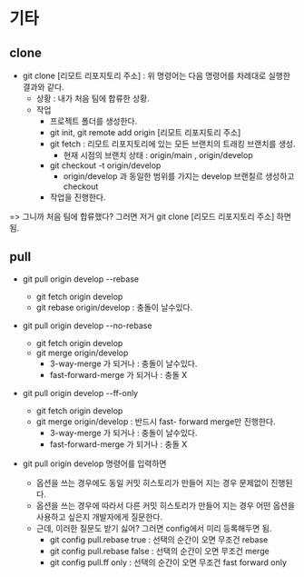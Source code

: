 # 기타

## clone
  - git clone [리모트 리포지토리 주소] 
  : 위 명령어는 다음 명령어를 차례대로 실행한 결과와 같다.
    - 상황 : 내가 처음 팀에 합류한 상황.
    - 작업
      - 프로젝트 폴더를 생성한다.
      - git init, git remote add origin [리모트 리포지토리 주소]
      - git fetch : 리모트 리포지토리에 있는 모든 브랜치의 트래킹 브랜치를 생성.
        - 현재 시점의 브랜치 상태 : origin/main , origin/develop
      - git checkout -t origin/develop
        - origin/develop 과 동일한 범위를 가지는 develop 브랜칠르 생성하고 checkout
      - 작업을 진행한다.

  => 그니까 처음 팀에 합류했다? 그러면 저거 git clone [리모드 리포지토리 주소] 하면 됨.

## pull
  - git pull origin develop --rebase
    - git fetch origin develop
    - git rebase origin/develop : 충돌이 날수있다.

  - git pull origin develop --no-rebase
    - git fetch origin develop
    - git merge origin/develop
      - 3-way-merge 가 되거나 : 충돌이 날수있다.
      - fast-forward-merge 가 되거나 : 충돌 X

  - git pull origin develop --ff-only
    - git fetch origin develop
    - git merge origin/develop : 반드시 fast- forward merge만 진행한다.
      - 3-way-merge 가 되거나 : 충돌이 날수있다.
      - fast-forward-merge 가 되거나 : 충돌 X

  - git pull origin develop 명령어를 입력하면
    - 옵션을 쓰는 경우에도 동일 커밋 히스토리가 만들어 지는 경우 문제없이 진행된다.
    - 옵션을 쓰는 경우에 따라서 다른 커밋 히스토리가 만들어 지는 경우 어떤 옵션을 사용하고 싶은지 개발자에게 질문한다.
    - 근데, 이러한 질문도 받기 싫어? 그러면 config에서 미리 등록해두면 됨.
      - git config pull.rebase true : 선택의 순간이 오면 무조건 rebase
      - git config pull.rebase false : 선택의 순간이 오면 무조건 merge
      - git config pull.ff only : 선택의 순간이 오면 무조건 fast forward only